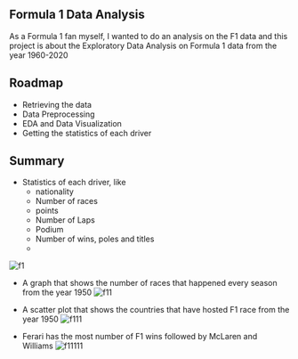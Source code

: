 
## Formula 1 Data Analysis

As a Formula 1 fan myself, I wanted to do an analysis on the F1 data and this
project is about the Exploratory Data Analysis on Formula 1 data from the year 1960-2020

## Roadmap

- Retrieving the data
- Data Preprocessing
- EDA and Data Visualization
- Getting the statistics of each driver

## Summary

* Statistics of each driver, like
    - nationality
    - Number of races
    - points
    - Number of Laps
    - Podium
    - Number of wins, poles and titles
    - 
![f1](https://user-images.githubusercontent.com/94665209/189041043-a56603ed-c19a-4025-b543-4c0873373240.PNG)

* A graph that shows the number of races that happened every season from the year 1950
![f11](https://user-images.githubusercontent.com/94665209/189041051-2bb2cb73-45bd-4953-a2fe-8d578318e960.PNG)

* A scatter plot that shows the countries that have hosted F1 race from the year 1950
![f111](https://user-images.githubusercontent.com/94665209/189041054-e559d3e1-c382-42a8-a170-02a599581c4e.PNG)

* Ferari has the most number of F1 wins followed by McLaren and Williams
![f11111](https://user-images.githubusercontent.com/94665209/189041057-d6135c05-6c67-4c6b-b1c0-2810255ac6c5.PNG)
